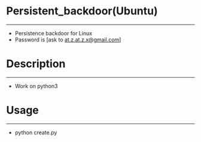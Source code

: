 # Persistent_backdoor(Ubuntu)
-----------------------------
- Persistence backdoor for Linux
- Password is [ask to at.z.at.z.x@gmail.com]

# Description
-------------
- Work on python3

# Usage
-------
- python create.py
